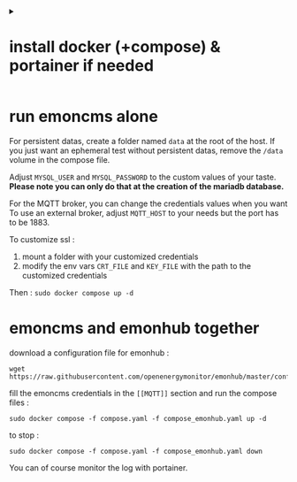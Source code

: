 
<details><summary><h1>install docker (+compose) & portainer if needed</h1></summary>

https://docs.docker.com/engine/install/debian/ or https://docs.docker.com/engine/install/ubuntu/

it should install all the stack (docker and compose) but for more info on docker compose : https://github.com/docker/compose

check docker version :
```
docker --version
docker compose version
```

manage log size : `nano /etc/docker/daemon.json`

with the following content :

```
{
  "log-driver": "json-file",
  "log-opts": {
    "max-size": "3m",
    "max-file": "3",
    "labels": "production_status",
    "env": "os,customer"
  }
}
```
and restart the docker daemon : `sudo systemctl restart docker`

for container management, it is nice to use portainer :

- create a `portainer_data` volume `sudo docker volume create portainer_data`
- run portainer as a daemon : `sudo docker run -d -p 8000:8000 -p 9443:9443 --name portainer --restart=always -v /var/run/docker.sock:/var/run/docker.sock -v portainer_data:/data portainer/portainer-ce:lts`

you can reach portainer UI on https://127.0.0.1:9443

cf https://docs.portainer.io/start/install-ce

</details>

# run emoncms alone

For persistent datas, create a folder named `data` at the root of the host.
If you just want an ephemeral test without persistent datas, remove the `/data` volume in the compose file.

Adjust `MYSQL_USER` and `MYSQL_PASSWORD` to the custom values of your taste. 
**Please note you can only do that at the creation of the mariadb database.**

For the MQTT broker, you can change the credentials values when you want
To use an external broker, adjust `MQTT_HOST` to your needs but the port has to be 1883.

To customize ssl :
1) mount a folder with your customized credentials
2) modify the env vars `CRT_FILE` and `KEY_FILE` with the path to the customized credentials

Then : `sudo docker compose up -d`

# emoncms and emonhub together

download a configuration file for emonhub :

```
wget https://raw.githubusercontent.com/openenergymonitor/emonhub/master/conf/emonhub.conf
```
fill the emoncms credentials in the `[[MQTT]]` section and run the compose files :

```
sudo docker compose -f compose.yaml -f compose_emonhub.yaml up -d
```
to stop :
```
sudo docker compose -f compose.yaml -f compose_emonhub.yaml down
```

You can of course monitor the log with portainer.
